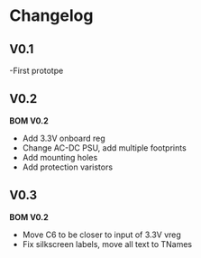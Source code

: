 # Changelog

## V0.1 

-First prototpe 

## V0.2

**BOM V0.2**

- Add 3.3V onboard reg 
- Change AC-DC PSU, add multiple footprints 
- Add mounting holes 
- Add protection varistors 

## V0.3

**BOM V0.2**

- Move C6 to be closer to input of 3.3V vreg 
- Fix silkscreen labels, move all text to TNames 



